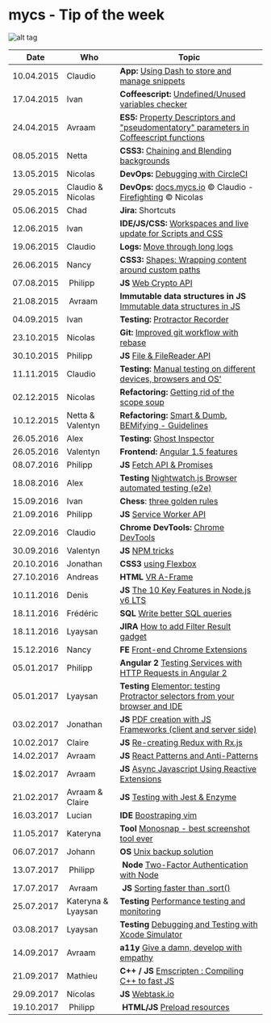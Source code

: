 # mycs - Tip of the week

![alt tag](http://media0.giphy.com/media/eEtxYul1kBS80/giphy.gif)

| Date     | Who        | Topic
---------- | ---------- | ---------
10.04.2015 | Claudio    | **App:** [Using Dash to store and manage snippets](https://github.com/mycsHQ/tip-of-the-week/blob/master/tips/150410_dash_app.md)
17.04.2015 | Ivan       | **Coffeescript:** [Undefined/Unused variables checker](https://www.npmjs.com/package/coffeelint-undefined-variables)
24.04.2015 | Avraam     | **ES5:** [Property Descriptors and "pseudomentatory" parameters in Coffeescript functions](https://github.com/mycsHQ/tip-of-the-week/blob/master/tips/150424_property_descriptors.md)
08.05.2015 | Netta      | **CSS3:** [Chaining and Blending backgrounds](https://github.com/mycsHQ/tip-of-the-week/blob/master/tips/150508_chaining_and_blending_backgrounds.md)
13.05.2015 | Nicolas    | **DevOps:** [Debugging with CircleCI](https://github.com/mycsHQ/tip-of-the-week/blob/master/tips/150513_debugging_with_circleci.md)
29.05.2015 | Claudio & Nicolas | **DevOps:** [docs.mycs.io](http://docs.mycs.io) :copyright: Claudio - [Firefighting](https://github.com/mycsHQ/documentation/wiki/Firefighting#one-api-is-not-answering-or-uptime-robot-tells-that-the-api-is-down) :copyright: Nicolas
05.06.2015 | Chad       | **Jira:** Shortcuts
12.06.2015 | Ivan       | **IDE/JS/CSS:** [Workspaces and live update for Scripts and CSS](https://developer.chrome.com/devtools/docs/workspaces)
19.06.2015 | Claudio    | **Logs:** [Move through long logs](https://github.com/mycsHQ/tip-of-the-week/blob/master/tips/150619_move_through_logs.md)
26.06.2015 | Nancy      | **CSS3:** [Shapes: Wrapping content around custom paths](https://github.com/mycsHQ/tip-of-the-week/blob/master/tips/150626_css_shapes.md)
07.08.2015 | Philipp    | **JS** [Web Crypto API](https://github.com/mycsHQ/tip-of-the-week/blob/master/tips/150807_web_crypto_api)
21.08.2015 | Avraam     | **Immutable data structures in JS** [Immutable data structures in JS](https://github.com/mycsHQ/tip-of-the-week/blob/master/tips/150821_immutable.md)
04.09.2015 | Ivan       | **Testing:** [Protractor Recorder](https://github.com/katspaugh/protractor-recorder)
23.10.2015 | Nicolas    | **Git:** [Improved git workflow with rebase](https://github.com/mycsHQ/tip-of-the-week/blob/master/tips/151023_git-rebase.md)
30.10.2015 | Philipp    | **JS** [File & FileReader API](https://github.com/mycsHQ/tip-of-the-week/tree/master/tips/151030_filereader_api)
11.11.2015 | Claudio    | **Testing:** [Manual testing on different devices, browsers and OS'](https://github.com/mycsHQ/tip-of-the-week/blob/master/tips/151111_browserstack.md)
02.12.2015 | Nicolas    | **Refactoring:** [Getting rid of the scope soup](https://github.com/mycsHQ/tip-of-the-week/blob/master/tips/151202_angular-avoid-scope-soupe.md)
10.12.2015 | Netta & Valentyn | **Refactoring:** [Smart & Dumb, BEMifying - Guidelines](https://github.com/mycsHQ/tip-of-the-week/blob/master/tips/151210_Refactoring_Guideline.md)
26.05.2016 | Alex       | **Testing:** [Ghost Inspector](https://github.com/mycsHQ/tip-of-the-week/blob/master/tips/160526_ghost-inspektor.md)
26.05.2016 | Valentyn   | **Frontend:** [Angular 1.5 features](https://github.com/mycsHQ/tip-of-the-week/blob/master/tips/160526_Angular_1.5.md)
08.07.2016 | Philipp    | **JS** [Fetch API & Promises](https://github.com/mycsHQ/tip-of-the-week/tree/master/tips/160708_fetch-api)
18.08.2016 | Alex       | **Testing** [Nightwatch.js Browser automated testing (e2e)](https://github.com/mycsHQ/tip-of-the-week/tree/master/tips/160818-nightwatch.js.md)
15.09.2016 | Ivan       | **Chess**: [three golden rules](https://github.com/mycsHQ/tip-of-the-week/blob/master/tips/160915_chess.md)
21.09.2016 | Philipp    | **JS** [Service Worker API](https://github.com/mycsHQ/tip-of-the-week/blob/master/tips/160921_serviceWorkerApi.md)
22.09.2016 | Claudio    | **Chrome DevTools:** [Chrome DevTools](https://github.com/mycsHQ/tip-of-the-week/blob/master/tips/160922_chrome_dev_tools.md)
30.09.2016 | Valentyn   | **JS** [NPM tricks](https://github.com/mycsHQ/tip-of-the-week/blob/f49d35f627c4cce7d7608864f79baec03e075dc7/tips/160930_npm_tricks.md)
20.10.2016 | Jonathan   | **CSS3** [using Flexbox](https://github.com/mycsHQ/tip-of-the-week/blob/master/tips/161020_using_flexbox.md)
27.10.2016 | Andreas    | **HTML** [VR A-Frame](https://github.com/mycsHQ/tip-of-the-week/blob/master/tips/161027_vr_with_aframe.md)
10.11.2016 | Denis      | **JS** [The 10 Key Features in Node.js v6 LTS](https://github.com/mycsHQ/tip-of-the-week/blob/master/tips/161110_10_key_features_in_Node_v6_LTS.md)
18.11.2016 | Frédéric   | **SQL** [Write better SQL queries](https://github.com/mycsHQ/tip-of-the-week/blob/master/tips/161118_write_better_sql_queries.md)
18.11.2016 | Lyaysan    | **JIRA** [How to add Filter Result gadget](https://github.com/mycsHQ/tip-of-the-week/blob/master/tips/Jira_filter_result_gadget.md)
15.12.2016 | Nancy      | **FE** [Front-end Chrome Extensions](https://github.com/mycsHQ/tip-of-the-week/blob/master/tips/161215_frontend_chrome_extensions.md)
05.01.2017 | Philipp    | **Angular 2** [Testing Services with HTTP Requests in Angular 2](https://github.com/mycsHQ/tip-of-the-week/blob/master/tips/170105-testing-services-with-Angular2.md)
05.01.2017 | Lyaysan    | **Testing** [Elementor: testing Protractor selectors from your browser and IDE](https://github.com/mycsHQ/tip-of-the-week/blob/master/tips/170105-Elementor-testing-Protractor-selectors.md)
03.02.2017 | Jonathan   | **JS** [PDF creation with JS Frameworks (client and server side)](tips/20170203_pdf-creation-with-js.md)
10.02.2017 | Claire     | **JS** [Re-creating Redux with Rx.js](tips/170210_creating_a_redux_flow_using_rxjs.md)
14.02.2017 | Avraam     | **JS** [React Patterns and Anti-Patterns](tips/react-hoc-components.md)
1$.02.2017 | Avraam     | **JS** [Async Javascript Using Reactive Extensions](http://slides.com/avraammavridis/deck-1-2-3#/)
21.02.2017 | Avraam & Claire | **JS** [Testing with Jest & Enzyme](http://slides.com/avraammavridis/deck-3#/)
16.03.2017 | Lucian     | **IDE** [Boostraping vim](https://github.com/mycsHQ/tip-of-the-week/blob/master/tips/16032017_Boostraping_vim.md)
11.05.2017 | Kateryna   | **Tool** [Monosnap - best screenshot tool ever](https://github.com/mycsHQ/tip-of-the-week/blob/master/tips/170511_monosnap-best-screenshot-tool-ever.md)
06.07.2017 | Johann     | **OS** [Unix backup solution](https://github.com/mycsHQ/tip-of-the-week/blob/master/tips/06072017_UnixBackup.md)
13.07.2017 | Philipp    | **Node** [Two-Factor Authentication with Node](https://github.com/mycsHQ/tip-of-the-week/blob/master/tips/170713_2fa_with_node.md)
17.07.2017 | Avraam    | **JS** [Sorting faster than .sort()](http://avraammavridis.com/blog/sorting-faster-than-the-native-js-sort)
25.07.2017 | Kateryna & Lyaysan | **Testing** [Performance testing and monitoring](https://github.com/mycsHQ/tip-of-the-week/blob/master/tips/170725_performance_testing.md)
03.08.2017 | Lyaysan | **Testing** [Debugging and Testing with Xcode Simulator](https://github.com/mycsHQ/tip-of-the-week/blob/master/tips/03082017_xcode_simulator_testing.md)
14.09.2017 | Avraam | **a11y** [Give a damn, develop with empathy](https://github.com/mycsHQ/tip-of-the-week/blob/master/tips/140907_a11y.md)
21.09.2017 | Mathieu | **C++ / JS** [Emscripten : Compiling C++ to fast JS](https://docs.google.com/a/mycs.com/presentation/d/1sJnmyFE_8jSi5b8H7lSrQAb4plX6tbu9dUVk7I3p5sg/edit?usp=sharing)
29.09.2017 | Nicolas | **JS** [Webtask.io](https://github.com/mycsHQ/tip-of-the-week/blob/master/tips/20170929_webtask.md)
19.10.2017 | Philipp | **HTML/JS** [Preload resources](https://github.com/mycsHQ/tip-of-the-week/blob/master/tips/171019_preload.md)
